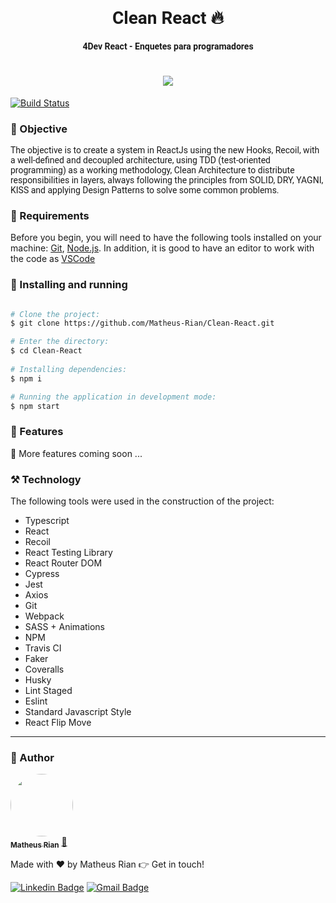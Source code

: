 
<h1 style="font-family: roboto;" align='center'>Clean React 🔥</h1>
<h4 style="font-family: roboto;" align='center'>4Dev React - Enquetes para programadores</h4>

<h1 style="font-family: roboto;" align='center'>
  <img src='https://img.shields.io/static/v1?label=status&message=Development&color=ffd700&style=for-the-badge&logo=React'></img>
</h1>

[![Build Status](https://app.travis-ci.com/Matheus-Rian/Clean-React.svg?branch=master)](https://app.travis-ci.com/Matheus-Rian/Clean-React)

### :pushpin: Objective

<p style="font-family: roboto;">The objective is to create a system in ReactJs using the new Hooks, Recoil, with a well-defined and decoupled architecture, using TDD (test-oriented programming) as a working methodology, Clean Architecture to distribute responsibilities in layers, always following the principles from SOLID, DRY, YAGNI, KISS and applying Design Patterns to solve some common problems.
</p>

### :hammer: Requirements

Before you begin, you will need to have the following tools installed on your machine:
[Git](https://git-scm.com), [Node.js](https://nodejs.org/en/). 
In addition, it is good to have an editor to work with the code as [VSCode](https://code.visualstudio.com/)

### :rocket: Installing and running

```bash

# Clone the project:
$ git clone https://github.com/Matheus-Rian/Clean-React.git

# Enter the directory:
$ cd Clean-React
  
# Installing dependencies:
$ npm i

# Running the application in development mode:
$ npm start
``` 

### 🏁 Features 

🚧 More features coming soon ...

### ⚒️ Technology

The following tools were used in the construction of the project:

 - Typescript
 - React
 - Recoil
 - React Testing Library
 - React Router DOM
 - Cypress
 - Jest
 - Axios
 - Git
 - Webpack
 - SASS + Animations
 - NPM
 - Travis CI
 - Faker
 - Coveralls
 - Husky
 - Lint Staged
 - Eslint
 - Standard Javascript Style
 - React Flip Move

---
### :trident: Author 

<a href="https://www.linkedin.com/in/matheus-rian-19b81a183/">
 <img style="border-radius: 50%;" src="https://avatars0.githubusercontent.com/u/53922139?s=460&u=78916fa8ef722becba440780b3f5756e66507bb7&v=4" width="100px;" alt=""/>
 <br />
 <sub><b>Matheus Rian</b></sub></a> <a href="https://www.linkedin.com/in/matheus-rian-19b81a183/" title="MatheusRian">🚀</a>

 Made with ❤️ by Matheus Rian :point_right: Get in touch!

[![Linkedin Badge](https://img.shields.io/badge/-Matheus-blue?style=flat-square&logo=Linkedin&logoColor=white&link=https://www.linkedin.com/in/tgmarinho/)](https://www.linkedin.com/in/matheus-rian-19b81a183/) [![Gmail Badge](https://img.shields.io/badge/-souzamatheusrian@gmail.com-c14438?style=flat-square&logo=Gmail&logoColor=white&link=mailto:souzamatheusrian@gmail.com)](souzamatheusrian@gmail.com)

